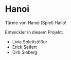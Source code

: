# Hanoi
Türme von Hanoi (Spiel)
Hallo!

Entwickler in diesem Projekt:
* Livia Splettstößer
* Erick Seifert
* Dirk Sieberg
